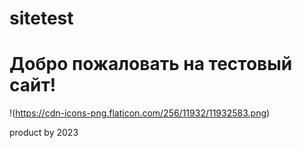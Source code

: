 # sitetest
# Добро пожаловать на тестовый сайт!
!(https://cdn-icons-png.flaticon.com/256/11932/11932583.png)

product by 2023

